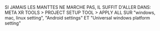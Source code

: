 SI JAMAIS LES MANTTES NE MARCHE PAS, IL SUFFIT D'ALLER DANS: META XR TOOLS > PROJECT SETUP TOOL > APPLY ALL SUR "windows, mac, linux setting", "Android settings" ET "Universal windows platform setting"

